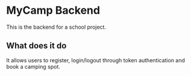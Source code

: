 # MyCamp Backend
This is the backend for a school project.

## What does it do
It allows users to register, login/logout through token authentication and book a camping spot.
